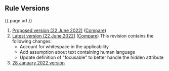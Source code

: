 ## Rule Versions

<p>{{ page.url }}</p>

<ol>
  <li><a {% unless page.github.path contains '/proposed.md' %}
    href="{{'/standards-guidelines/act/rules/de46e4/proposed/' | relative_url }}"
  {% endunless %}>Proposed version (22 June 2022)</a> (<a href="{{
      'https://services.w3.org/htmldiff?doc1='
        | append: 'https%3A%2F%2Fwww.w3.org%2FWAI%2Fstandards-guidelines%2Fact%2Frules%2Fde46e4%2F'
        | append: '&doc2='
        | append: 'https%3A%2F%2Fwww.w3.org%2FWAI%2Fstandards-guidelines%2Fact%2Frules%2Fde46e4%2Fproposed%2F'
    }}">Compare</a>)
  </li>
  <li><a {% unless page.github.path contains '/index.md' %}
        href="{{"/standards-guidelines/act/rules/de46e4/" | relative_url}}"
      {% endunless %}>Latest version (22 June 2022)</a> (<a href="{{
      'https://services.w3.org/htmldiff?doc1='
        | append: 'https%3A%2F%2Fwww.w3.org%2FWAI%2Fstandards-guidelines%2Fact%2Frules%2Fde46e4%2F2022-01-28%2F'
        | append: '&doc2='
        | append: 'https%3A%2F%2Fwww.w3.org%2FWAI%2Fstandards-guidelines%2Fact%2Frules%2Fde46e4%2F'
    }}">Compare</a>) This revision contains the following changes:
    <ul>
      <li>Account for whitespace in the applicability</li>
      <li>Add assumption about text containing human language</li>
      <li>Update definition of "focusable" to better handle the hidden attribute</li>
    </ul>
  </li>
  <li><a {% unless page.github.path contains '/2022-01-28.md' %}
      href="{{'/standards-guidelines/act/rules/de46e4/2022-01-28/' | relative_url}}"
    {% endunless %}>28 January 2022 version</a>
  </li>
</ol>

